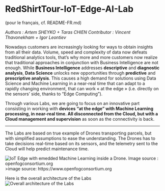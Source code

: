 # RedShirtTour-IoT-Edge-AI-Lab
(pour le français, cf. README-FR.md)
<p><em>Authors : Artem SHEYKO + Taras CHIEN
Contributor : Vincent Thavonekham + Igor Leontiev</em></p>

<p>Nowadays customers are increasingly looking for ways to obtain insights from all their data. Volume, speed and complexity of data now defeats traditional analytics tools, that’s why more and more customers now realize that traditional approaches in conjunction with Business Intelligence are not enough. While <strong>Business Intelligence</strong> addresses <strong>descriptive</strong> and <strong>diagnostic analysis</strong>, <strong>Data Science</strong> unlocks new opportunities through <strong>predictive</strong> and <strong>prescriptive analysis</strong>. This causes a high demand for solutions using Data Science and Machine Learning in a near-real time that can adapt to a rapidly changing environment, that can work « at the edge » (i.e. directly on the sensors’ side, thanks to “Edge Computing”).</p>
<p>Through various Labs, we are going to focus on an innovative part consisting in working with <strong>devices “at the edge” with Machine Learning processing, in near-real time. All disconnected from the Cloud, but with a Cloud management and supervision</strong> as soon as the connectivity is back.</p>

---
The Labs are based on true example of Drones transporting parcels, but with simplified assumptions to ease the understanding. The Drones has to take decisions real-time based on its sensors, and the telemetry sent to the Cloud will help predict maintenance time.



<img src="https://raw.githubusercontent.com/azugfr/RedShirtTour-IoT-Edge-AI-Lab/master/img/drone_%28C%29_openfogconsortium.org.jpg" alt="IoT Edge with emedded Machine Learning inside a Drone. Image source : openfogconsortium.org">
>image source: https://www.openfogconsortium.org


Here is the overall architecture of the Labs
<img src="https://raw.githubusercontent.com/azugfr/RedShirtTour-IoT-Edge-AI-Lab/master/img/Overview-architecture.png" alt="Overall architecture of the Labs">
